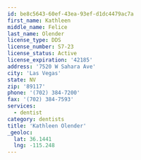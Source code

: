 ```yaml
---
id: be8c5643-60ef-43ea-93ef-d1dc4479ac7a
first_name: Kathleen
middle_name: Felice
last_name: Olender
license_type: DDS
license_number: S7-23
license_status: Active
license_expiration: '42185'
address: '7520 W Sahara Ave'
city: 'Las Vegas'
state: NV
zip: '89117'
phone: '(702) 384-7200'
fax: '(702) 384-7593'
services:
  - dentist
category: dentists
title: 'Kathleen Olender'
_geoloc:
  lat: 36.1441
  lng: -115.248
---
```


